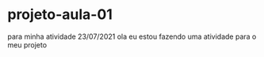 # projeto-aula-01
para minha atividade 23/07/2021
ola eu estou  fazendo uma atividade para o meu projeto
